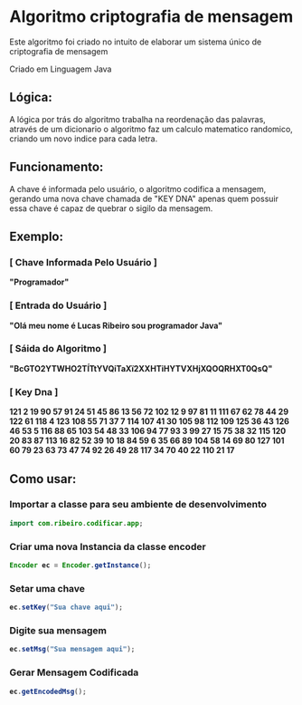 # Algoritmo criptografia de mensagem

Este algoritmo foi criado no intuito de elaborar um sistema único de criptografia de mensagem

Criado em Linguagem Java

<h2>Lógica: </h2>
A lógica por trás do algoritmo trabalha na reordenação das palavras, através de um dicionario
o algoritmo faz um calculo matematico randomico, criando um novo indice para cada letra.

<h2>Funcionamento: </h2>
A chave é informada pelo usuário, o algoritmo codifica a mensagem, gerando uma nova chave chamada de "KEY DNA" apenas quem possuir essa chave é capaz de quebrar o sigilo da mensagem.

<h2>Exemplo: </h2>
<b><h3>[ Chave Informada Pelo Usuário ]</h3>"Programador"</b>
  
<b><h3>[ Entrada do Usuário ]</h3>"Olá meu nome é Lucas Ribeiro sou programador Java"</b>

<b><h3>[ Sáida do Algoritmo ]</h3>"BcGTO2YTWHO2TÍTtYVQiTaXï2XXHTiHYTVXHjXQOQRHXT0QsQ"<b>

<h3>[ Key Dna ]</h3>
121 2 19 90 57 91 24 51 45 86 13 56 72 102 12 9 97 81 11 111
67 62 78 44 29 122 61 118 4 123 108 55 71 37 7 114 107 41 30 105
98 112 109 125 36 43 126 46 53 5 116 88 65 103 54 48 33 106 94 77
93 3 99 27 15 75 38 32 115 120 20 83 87 113 16 82 52 39 10 18
84 59 6 35 66 89 104 58 14 69 80 127 101 60 79 23 63 73 47 74
92 26 49 28 117 34 70 40 22 110 21 17 

<h2>Como usar:</h2>

<h3>Importar a classe para seu ambiente de desenvolvimento</h3>
  
```java
import com.ribeiro.codificar.app;
```
  
<h3>Criar uma nova Instancia da classe encoder</h3>
  
```java
Encoder ec = Encoder.getInstance();
```
  
<h3>Setar uma chave</h3>
  
```java
ec.setKey("Sua chave aqui");
```
  
<h3>Digite sua mensagem</h3>
  
```java
ec.setMsg("Sua mensagem aqui");
```
    
<h3>Gerar Mensagem Codificada</h3>
  
```java
ec.getEncodedMsg();
```

